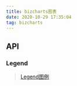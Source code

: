 ```yaml
---
title: bizcharts图表
date: 2020-10-29 17:35:04
tag: bizcharts
---
```


## API

### Legend
>[Legend图例](/bizcharts/component/legend "legend图例") 